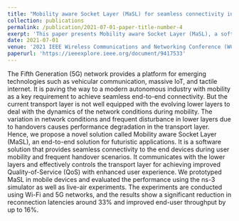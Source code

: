 ```yaml
---
title: "Mobility aware Socket Layer (MaSL) for seamless connectivity in mobile networks"
collection: publications
permalink: /publication/2021-07-01-paper-title-number-4
exerpt: 'This paper presents Mobility aware Socket Layer (MaSL), a software-based solution designed to ensure seamless connectivity and enhanced QoS during user mobility and handovers in 5G networks. By interacting with lower layers, MaSL improves transport layer performance, reducing reconnection latency and boosting throughput, as validated through simulations and live-air experiments.'
date: 2021-07-01
venue: '2021 IEEE Wireless Communications and Networking Conference (WCNC)'
paperurl: 'https://ieeexplore.ieee.org/document/9417533'
---
```


The Fifth Generation (5G) network provides a platform for emerging technologies such as vehicular communication, massive IoT, and tactile internet. It is paving the way to a modern autonomous industry with mobility as a key requirement to achieve seamless end-to-end connectivity. But the current transport layer is not well equipped with the evolving lower layers to deal with the dynamics of the network conditions during mobility. The variation in network conditions and frequent disturbance in lower layers due to handovers causes performance degradation in the transport layer. Hence, we propose a novel solution called Mobility aware Socket Layer (MaSL), an end-to-end solution for futuristic applications. It is a software solution that provides seamless connectivity to the end devices during user mobility and frequent handover scenarios. It communicates with the lower layers and effectively controls the transport layer for achieving improved Quality-of-Service (QoS) with enhanced user experience. We prototyped MaSL in mobile devices and evaluated the performance using the ns-3 simulator as well as live-air experiments. The experiments are conducted using Wi-Fi and 5G networks, and the results show a significant reduction in reconnection latencies around 33% and improved end-user throughput by up to 16%.

